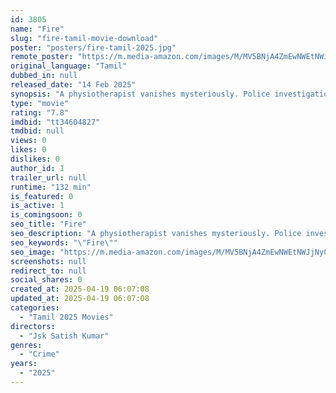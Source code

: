 ```yaml
---
id: 3805
name: "Fire"
slug: "fire-tamil-movie-download"
poster: "posters/fire-tamil-2025.jpg"
remote_poster: "https://m.media-amazon.com/images/M/MV5BNjA4ZmEwNWEtNWJjNy00YTg1LTliZjktNmJhZjkzMDM1OGY5XkEyXkFqcGc@._V1_SX300.jpg"
original_language: "Tamil"
dubbed_in: null
released_date: "14 Feb 2025"
synopsis: "A physiotherapist vanishes mysteriously. Police investigations reveal hidden truths as they work to determine if his disappearance was voluntary or something darker. The case builds to an unexpected ending."
type: "movie"
rating: "7.8"
imdbid: "tt34604827"
tmdbid: null
views: 0
likes: 0
dislikes: 0
author_id: 1
trailer_url: null
runtime: "132 min"
is_featured: 0
is_active: 1
is_comingsoon: 0
seo_title: "Fire"
seo_description: "A physiotherapist vanishes mysteriously. Police investigations reveal hidden truths as they work to determine if his disappearance was voluntary or something darker. The case builds to an unexpected ending."
seo_keywords: "\"Fire\""
seo_image: "https://m.media-amazon.com/images/M/MV5BNjA4ZmEwNWEtNWJjNy00YTg1LTliZjktNmJhZjkzMDM1OGY5XkEyXkFqcGc@._V1_SX300.jpg"
screenshots: null
redirect_to: null
social_shares: 0
created_at: 2025-04-19 06:07:08
updated_at: 2025-04-19 06:07:08
categories:
  - "Tamil 2025 Movies"
directors:
  - "Jsk Satish Kumar"
genres:
  - "Crime"
years:
  - "2025"
---
```

